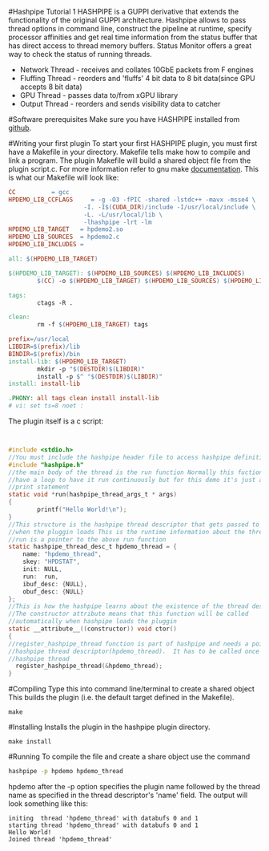 #Hashpipe Tutorial 1
HASHPIPE is a GUPPI derivative that extends the functionality of the original GUPPI architecture. Hashpipe allows to pass thread options in command line, construct the pipeline at runtime, specify processor affinities and get real time information from the status buffer that has direct access to thread memory buffers. Status Monitor offers a great way to check the status of running threads.


- Network Thread - receives and collates 10GbE packets from F engines
- Fluffing Thread - reorders and 'fluffs' 4 bit data to 8 bit data(since GPU accepts 8 bit data)
- GPU Thread - passes data to/from xGPU library
- Output Thread - reorders and sends visibility data to catcher

#Software prerequisites
Make sure you have HASHPIPE installed from [github](https://github.com/david-macmahon/hashpipe).

#Writing your first plugin
To start your first HASHPIPE plugin, you must first have a Makefile in your directory. Makefile tells make how to compile and link a program. The plugin Makefile will build a shared object file from the plugin script.c. For more information refer to gnu make [documentation](https://www.gnu.org/software/make/manual/html_node/Introduction.html#Introduction). 
This is what our Makefile will look like:

```makefile
CC          = gcc
HPDEMO_LIB_CCFLAGS     = -g -O3 -fPIC -shared -lstdc++ -mavx -msse4 \
                     -I. -I$(CUDA_DIR)/include -I/usr/local/include \
                     -L. -L/usr/local/lib \
                     -lhashpipe -lrt -lm
HPDEMO_LIB_TARGET   = hpdemo2.so
HPDEMO_LIB_SOURCES  = hpdemo2.c
HPDEMO_LIB_INCLUDES =

all: $(HPDEMO_LIB_TARGET)

$(HPDEMO_LIB_TARGET): $(HPDEMO_LIB_SOURCES) $(HPDEMO_LIB_INCLUDES)
        $(CC) -o $(HPDEMO_LIB_TARGET) $(HPDEMO_LIB_SOURCES) $(HPDEMO_LIB_CCFLAGS)

tags:
        ctags -R .

clean:
        rm -f $(HPDEMO_LIB_TARGET) tags

prefix=/usr/local
LIBDIR=$(prefix)/lib
BINDIR=$(prefix)/bin
install-lib: $(HPDEMO_LIB_TARGET)
        mkdir -p "$(DESTDIR)$(LIBDIR)"
        install -p $^ "$(DESTDIR)$(LIBDIR)"
install: install-lib

.PHONY: all tags clean install install-lib
# vi: set ts=8 noet :
```
The plugin itself is a c script:

```c


#include <stdio.h>
//You must include the hashpipe header file to access hashpipe definitions
#include "hashpipe.h"
//the main body of the thread is the run function Normally this fuction will
//have a loop to have it run continuously but for this demo it's just a simple
//print statement
static void *run(hashpipe_thread_args_t * args)
{
        printf("Hello World!\n");
}
//This structure is the hashpipe thread descriptor that gets passed to hashpipe
//when the pluggin loads This is the runtime information about the thread e.g.
//run is a pointer to the above run function
static hashpipe_thread_desc_t hpdemo_thread = {
    name: "hpdemo_thread",
    skey: "HPDSTAT",
    init: NULL,
    run:  run,
    ibuf_desc: {NULL},
    obuf_desc: {NULL}
};
//This is how the hashpipe learns about the existence of the thread descriptor
//The constructor attribute means that this function will be called
//automatically when hashpipe loads the pluggin
static __attribute__((constructor)) void ctor()
{
//register_hashpipe_thread function is part of hashpipe and needs a pointer to
//hashpipe thread descriptor(hpdemo_thread).  It has to be called once per
//hashpipe thread 
  register_hashpipe_thread(&hpdemo_thread);
}
```
#Compiling
Type this into command line/terminal to create a shared object
This builds the plugin (i.e. the default target defined in the Makefile).
```
make
```
#Installing
Installs the plugin in the hashpipe plugin directory.
```
make install
```
#Running
To compile the file and create a share object use the command 
```bash
hashpipe -p hpdemo hpdemo_thread
```
hpdemo after the -p option specifies the plugin name followed by the thread name as specified in the thread descriptor's 'name' field. The output will look something like this: 
```
initing  thread 'hpdemo_thread' with databufs 0 and 1
starting thread 'hpdemo_thread' with databufs 0 and 1
Hello World!
Joined thread 'hpdemo_thread'
```


